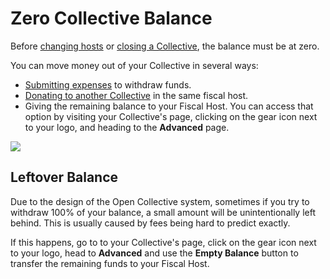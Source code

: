 # Zero Collective Balance

Before [changing hosts](add-or-change-fiscal-host.md#changing-fiscal-host) or [closing a Collective](closing-a-collective.md), the balance must be at zero.

You can move money out of your Collective in several ways:

* [Submitting expenses](../expenses-and-getting-paid/submitting-expenses.md) to withdraw funds.
* [Donating to another Collective](../financial-contributors/collective-to-collective.md) in the same fiscal host.
* Giving the remaining balance to your Fiscal Host. You can access that option by visiting your Collective's page, clicking on the gear icon next to your logo, and heading to the **Advanced** page.

![](../.gitbook/assets/collectives_empty-balance.png)

## Leftover Balance

Due to the design of the Open Collective system, sometimes if you try to withdraw 100% of your balance, a small amount will be unintentionally left behind. This is usually caused by fees being hard to predict exactly.

If this happens, go to to your Collective's page, click on the gear icon next to your logo, head to **Advanced** and use the **Empty Balance** button to transfer the remaining funds to your Fiscal Host.

